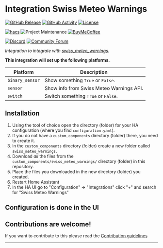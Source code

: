 # Integration Swiss Meteo Warnings

[![GitHub Release][releases-shield]][releases]
[![GitHub Activity][commits-shield]][commits]
[![License][license-shield]](LICENSE)

[![hacs][hacsbadge]][hacs]
![Project Maintenance][maintenance-shield]
[![BuyMeCoffee][buymecoffeebadge]][buymecoffee]

[![Discord][discord-shield]][discord]
[![Community Forum][forum-shield]][forum]

_Integration to integrate with [swiss_meteo_warnings][swiss_meteo_warnings]._

**This integration will set up the following platforms.**

Platform | Description
-- | --
`binary_sensor` | Show something `True` or `False`.
`sensor` | Show info from Swiss Meteo Warnings API.
`switch` | Switch something `True` or `False`.

## Installation

1. Using the tool of choice open the directory (folder) for your HA configuration (where you find `configuration.yaml`).
1. If you do not have a `custom_components` directory (folder) there, you need to create it.
1. In the `custom_components` directory (folder) create a new folder called `swiss_meteo_warnings`.
1. Download _all_ the files from the `custom_components/swiss_meteo_warnings/` directory (folder) in this repository.
1. Place the files you downloaded in the new directory (folder) you created.
1. Restart Home Assistant
1. In the HA UI go to "Configuration" -> "Integrations" click "+" and search for "Swiss Meteo Warnings"

## Configuration is done in the UI

<!---->

## Contributions are welcome!

If you want to contribute to this please read the [Contribution guidelines](CONTRIBUTING.md)

***

[swiss_meteo_warnings]: https://github.com/marquisolivier/swiss_meteo_warnings
[buymecoffee]: https://www.buymeacoffee.com/marquisolivier
[buymecoffeebadge]: https://img.shields.io/badge/buy%20me%20a%20coffee-donate-yellow.svg?style=for-the-badge
[commits-shield]: https://img.shields.io/github/commit-activity/y/marquisolivier/swiss_meteo_warnings.svg?style=for-the-badge
[commits]: https://github.com/marquisolivier/swiss_meteo_warnings/commits/main
[hacs]: https://github.com/hacs/integration
[hacsbadge]: https://img.shields.io/badge/HACS-Custom-orange.svg?style=for-the-badge
[discord]: https://discord.gg/Qa5fW2R
[discord-shield]: https://img.shields.io/discord/330944238910963714.svg?style=for-the-badge
[exampleimg]: example.png
[forum-shield]: https://img.shields.io/badge/community-forum-brightgreen.svg?style=for-the-badge
[forum]: https://community.home-assistant.io/
[license-shield]: https://img.shields.io/github/license/marquisolivier/swiss_meteo_warnings.svg?style=for-the-badge
[maintenance-shield]: https://img.shields.io/badge/maintainer-Joakim%20Sørensen%20%40marquisolivier-blue.svg?style=for-the-badge
[releases-shield]: https://img.shields.io/github/release/marquisolivier/swiss_meteo_warnings.svg?style=for-the-badge
[releases]: https://github.com/marquisolivier/swiss_meteo_warnings/releases
